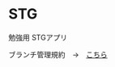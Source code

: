 # STG
勉強用 STGアプリ

ブランチ管理規約　→　[こちら](http://keijinsonyaban.blogspot.jp/2010/10/successful-git-branching-model.html "A successful Git branching model を翻訳しました ")
